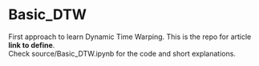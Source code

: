 # Basic_DTW
First approach to learn Dynamic Time Warping. This is the repo for article **link to define**.  
Check source/Basic_DTW.ipynb for the code and short explanations.